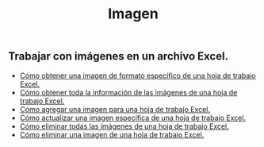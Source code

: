 ﻿---
title: Imagen
second_title: Aspose.Cells Cloud Documen
type: docs
url: /es/pictures/
aliases: [/working-with-pictures/]
keywords: Working with picture on an Excel worksheet
description: Cómo hacer que las API REST de la nube Aspose.Cells funcionen con una imagen en una hoja de trabajo Excel. SDK admite tipos de lenguajes de desarrollo. Incluyen Android, C#, Go, Java, NodeJS, Perl, PHP, Python, Ruby y Swift
weight: 100
---
## Trabajar con imágenes en un archivo Excel.

- [Cómo obtener una imagen de formato específico de una hoja de trabajo Excel.](/cells/es/pictures/get/)
- [Cómo obtener toda la información de las imágenes de una hoja de trabajo Excel.](/cells/es/pictures/get-all/)
- [Cómo agregar una imagen para una hoja de trabajo Excel.](/cells/es/pictures/add/)
- [Cómo actualizar una imagen específica de una hoja de trabajo Excel.](/cells/es/pictures/update/)
- [Cómo eliminar todas las imágenes de una hoja de trabajo Excel.](/cells/es/pictures/clear/)
- [Cómo eliminar una imagen de una hoja de trabajo Excel.](/cells/es/pictures/delete/)

